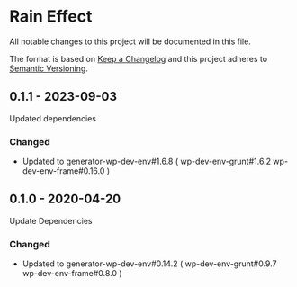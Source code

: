 # Rain Effect
All notable changes to this project will be documented in this file.

The format is based on [Keep a Changelog](http://keepachangelog.com/)
and this project adheres to [Semantic Versioning](http://semver.org/).

## 0.1.1 - 2023-09-03
Updated dependencies

### Changed
- Updated to generator-wp-dev-env#1.6.8 ( wp-dev-env-grunt#1.6.2 wp-dev-env-frame#0.16.0 )

## 0.1.0 - 2020-04-20
Update Dependencies

### Changed
- Updated to generator-wp-dev-env#0.14.2 ( wp-dev-env-grunt#0.9.7 wp-dev-env-frame#0.8.0 )
